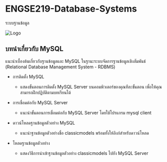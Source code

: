 # ENGSE219-Database-Systems
ระบบฐานข้อมูล

![Logo](https://png.pngtree.com/png-vector/20220724/ourmid/pngtree-database-structure-icon-architecture-data-management-icon-vector-png-image_38120480.png)

## บทนำเกี่ยวกับ MySQL
แนะนำเบื้องต้นเกี่ยวกับฐานข้อมูลและ MySQL ในฐานะระบบจัดการฐานข้อมูลเชิงสัมพันธ์ (Relational Database Management System - RDBMS)

* การติดตั้ง MySQL
  * แสดงขั้นตอนการติดตั้ง MySQL Server บนคอมพิวเตอร์ของคุณทีละขั้นตอน เพื่อให้คุณสามารถฝึกปฏิบัติตามบทเรียนได้

* การเชื่อมต่อกับ MySQL Server
  * แนะนำขั้นตอนการเชื่อมต่อกับ MySQL Server โดยใช้โปรแกรม mysql client

* ดาวน์โหลดฐานข้อมูลตัวอย่าง MySQL
  * แนะนำฐานข้อมูลตัวอย่างชื่อ classicmodels พร้อมทั้งให้ลิงก์สำหรับดาวน์โหลด

* โหลดฐานข้อมูลตัวอย่าง
  * แสดงวิธีการนำเข้าฐานข้อมูลตัวอย่าง classicmodels ไปยัง MySQL Server
